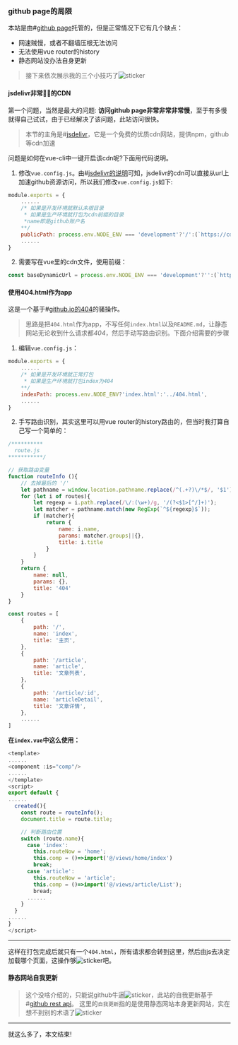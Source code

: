 ### github page的局限
本站是由#[github page](https://github.io)托管的，但是正常情况下它有几个缺点：

* 网速贼慢，或者不翻墙压根无法访问
* 无法使用vue router的history
* 静态网站没办法自身更新

> 接下来依次展示我的三个小技巧了![sticker](yellow-face/59)

#### jsdelivr非常🐂🍺的CDN
第一个问题，当然是最大的问题: **访问github page非常非常非常慢**，至于有多慢就得自己试试，由于已经解决了该问题，此站访问很快。

> 本节的主角是#[jsdelivr](https://www.jsdelivr.com/)，它是一个免费的优质cdn网站，提供npm，github等cdn加速

问题是如何在vue-cli中一键开启该cdn呢?下面用代码说明。

1. 修改`vue.config.js`。由#[jsdelivr的说明](https://www.jsdelivr.com/?docs=gh)可知，jsdelivr的cdn可以直接从url上加速github资源访问，所以我们修改`vue.config.js`如下:
```javascript
module.exports = {
    ......
    /* 如果是开发环境就默认未根目录
     * 如果是生产环境就打包为cdn前缀的目录
     *name即是github账户名
    **/
    publicPath: process.env.NODE_ENV === 'development'?'/':(`https://cdn.jsdelivr.net/gh/${name}/${name}.github.io@latest/dist`),
    ......
}
```
2. 需要写在vue里的cdn文件，使用前缀：
```javascript
const baseDynamicUrl = process.env.NODE_ENV === 'development'?'':(`https://cdn.jsdelivr.net/gh/${name}/${name}.github.io@latest/${your directory}`)
```

#### 使用404.html作为app
这是一个基于#[github.io的404](https://docs.github.com/en/free-pro-team@latest/github/working-with-github-pages/creating-a-custom-404-page-for-your-github-pages-site)的骚操作。

> 思路是把`404.html`作为app，不写任何`index.html`以及`README.md`，让静态网站无论收到什么请求都*404*，然后手动写路由识别。下面介绍需要的步骤

1. 编辑`vue.config.js`：
```js
module.exports = {
    ......
    /* 如果是开发环境就正常打包
     * 如果是生产环境就打包index为404
    **/
    indexPath: process.env.NODE_ENV?'index.html':'../404.html',
    ......
}
```

2. 手写路由识别，其实这里可以用vue router的history路由的，但当时我打算自己写一个简单的：
```js
/**********
  route.js
***********/

// 获取路由变量
function routeInfo (){
    // 去掉最后的 '/'
    let pathname = window.location.pathname.replace(/^(.+?)\/*$/, '$1');
    for (let i of routes){
        let regexp = i.path.replace(/\/:(\w+)/g, '/(?<$1>[^/]+)');
        let matcher = pathname.match(new RegExp(`^${regexp}$`));
        if (matcher){
            return {
                name: i.name,
                params: matcher.groups||{},
                title: i.title
            }
        }
    }
    return {
        name: null,
        params: {},
        title: '404'
    }
}

const routes = [
    {
        path: '/',
        name: 'index',
        title: '主页',
    },
    {
        path: '/article',
        name: 'article',
        title: '文章列表',
    },
    {
        path: '/article/:id',
        name: 'articleDetail',
        title: '文章详情',
    },
    ......
]

```
**在`index.vue`中这么使用：**
```js
<template>
......
<component :is="comp"/>
......
</template>
<script>
export default {
......
  created(){
    const route = routeInfo();
    document.title = route.title;

    // 判断路由位置
    switch (route.name){
      case 'index':
        this.routeNow = 'home';
        this.comp = ()=>import('@/views/home/index')
        break;
      case 'article':
        this.routeNow = 'article';
        this.comp = ()=>import('@/views/article/List');
        bread;
      ......
    }
  }
......
}
</script>
```
---
这样在打包完成后就只有一个`404.html`，所有请求都会转到这里，然后由js去决定加载哪个页面，这操作够![sticker](aru/79)吧。

#### 静态网站自我更新

> 这个没啥介绍的，只能说github牛逼![sticker](yellow-face/52)，此站的自我更新基于#[github rest api](https://developer.github.com/)。
> 这里的`自我更新`指的是使用静态网站本身更新网站，实在想不到别的术语了![sticker](aru/62)

---

就这么多了，本文结束!